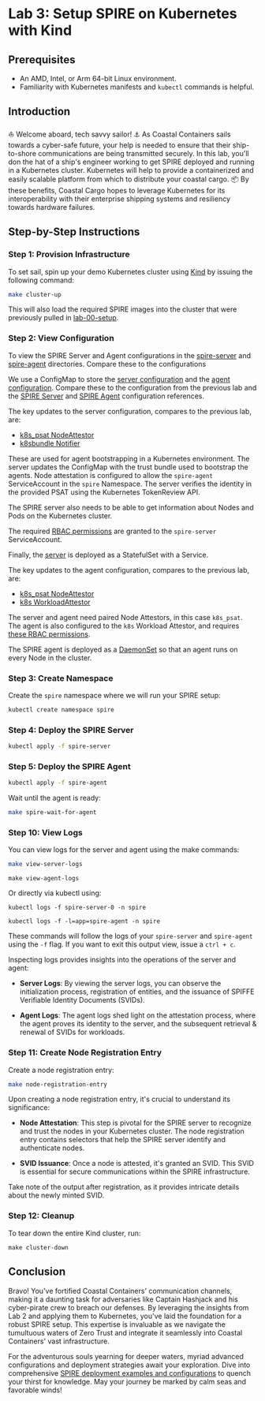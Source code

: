 # Lab 3: Setup SPIRE on Kubernetes with Kind

## Prerequisites

- An AMD, Intel, or Arm 64-bit Linux environment.
- Familiarity with Kubernetes manifests and `kubectl` commands is helpful.

## Introduction

⛵ Welcome aboard, tech savvy sailor! ⚓ As Coastal Containers sails towards a cyber-safe future, your help is needed
to ensure that their ship-to-shore communications are being transmitted securely. In this lab, you'll don the hat of a
ship's engineer working to get SPIRE deployed and running in a Kubernetes cluster. Kubernetes will help to provide a
containerized and easily scalable platform from which to distribute your coastal cargo. 📦 By these benefits, Coastal
Cargo hopes to leverage Kubernetes for its interoperability with their enterprise shipping systems and resiliency
towards hardware failures.

## Step-by-Step Instructions

### Step 1: Provision Infrastructure

To set sail, spin up your demo Kubernetes cluster using [Kind](https://kind.sigs.k8s.io/) by issuing the following
command:

```bash
make cluster-up
```

This will also load the required SPIRE images into the cluster that were previously pulled in 
[lab-00-setup](../lab-00-setup).

### Step 2: View  Configuration

To view the SPIRE Server and Agent configurations in the [spire-server](spire-server) and [spire-agent](spire-agent) 
directories. Compare these to the configurations

We use a ConfigMap to store the [server configuration](spire-server/config.yaml) and the 
[agent configuration](spire-agent/config.yaml). Compare these to the configuration from the previous lab and the
[SPIRE Server](https://spiffe.io/docs/latest/deploying/spire_server/) and
[SPIRE Agent](https://spiffe.io/docs/latest/deploying/spire_agent/) configuration references.

The key updates to the server configuration, compares to the previous lab, are:

- [k8s_psat NodeAttestor](https://github.com/spiffe/spire/blob/v1.9.0/doc/plugin_server_nodeattestor_k8s_psat.md)
- [k8sbundle Notifier](https://github.com/spiffe/spire/blob/v1.9.0/doc/plugin_server_notifier_k8sbundle.md)

These are used for agent bootstrapping in a Kubernetes environment. The server updates the ConfigMap with the trust 
bundle used to bootstrap the agents. Node attestation is configured to allow the `spire-agent` ServiceAccount in the 
`spire` Namespace. The server verifies the identity in the provided PSAT using the Kubernetes TokenReview API.

The SPIRE server also needs to be able to get information about Nodes and Pods on the Kubernetes cluster.

The required [RBAC permissions](spire-server/rbac.yaml) are granted to the `spire-server` ServiceAccount.

Finally, the [server](spire-server/server.yaml) is deployed as a StatefulSet with a Service.

The key updates to the agent configuration, compares to the previous lab, are:

- [k8s_psat NodeAttestor](https://github.com/spiffe/spire/blob/v1.9.0/doc/plugin_agent_nodeattestor_k8s_psat.md)
- [k8s WorkloadAttestor](https://github.com/spiffe/spire/blob/v1.9.0/doc/plugin_agent_workloadattestor_k8s.mdq)

The server and agent need paired Node Attestors, in this case `k8s_psat`. The agent is also configured to the `k8s`
Workload Attestor, and requires [these RBAC permissions](spire-agent/rbac.yaml).

The SPIRE agent is deployed as a [DaemonSet](spire-agent/agent.yaml) so that an agent runs on every Node in the cluster.

### Step 3: Create Namespace

Create the `spire` namespace where we will run your SPIRE setup:

```bash
kubectl create namespace spire
```

### Step 4: Deploy the SPIRE Server

```bash
kubectl apply -f spire-server
```

### Step 5: Deploy the SPIRE Agent

```bash
kubectl apply -f spire-agent
```

Wait until the agent is ready:

```bash
make spire-wait-for-agent
```

### Step 10: View Logs

You can view logs for the server and agent using the make commands:

```bash
make view-server-logs
```

```shell
make view-agent-logs
```

Or directly via kubectl using:

```shell
kubectl logs -f spire-server-0 -n spire
```

```shell
kubectl logs -f -l=app=spire-agent -n spire
```

These commands will follow the logs of your `spire-server` and `spire-agent` using the `-f` flag. If you want to exit
this output view, issue a `ctrl + c`.

Inspecting logs provides insights into the operations of the server and agent:

- **Server Logs**: By viewing the server logs, you can observe the initialization process, registration of entities,
and the issuance of SPIFFE Verifiable Identity Documents (SVIDs).

- **Agent Logs**: The agent logs shed light on the attestation process, where the agent proves its identity to the
server, and the subsequent retrieval & renewal of SVIDs for workloads.

### Step 11: Create Node Registration Entry

Create a node registration entry:

```bash
make node-registration-entry
```

Upon creating a node registration entry, it's crucial to understand its significance:

- **Node Attestation**: This step is pivotal for the SPIRE server to recognize and trust the nodes in your Kubernetes
cluster. The node registration entry contains selectors that help the SPIRE server identify and authenticate nodes.

- **SVID Issuance**: Once a node is attested, it's granted an SVID. This SVID is essential for secure communications
within the SPIRE infrastructure.

Take note of the output after registration, as it provides intricate details about the newly minted SVID.

### Step 12: Cleanup

To tear down the entire Kind cluster, run:

```shell
make cluster-down
```

## Conclusion

Bravo! You've fortified Coastal Containers' communication channels, making it a daunting task for adversaries like
Captain Hashjack and his cyber-pirate crew to breach our defenses. By leveraging the insights from Lab 2 and applying
them to Kubernetes, you've laid the foundation for a robust SPIRE setup. This expertise is invaluable as we navigate
the tumultuous waters of Zero Trust and integrate it seamlessly into Coastal Containers' vast infrastructure.

For the adventurous souls yearning for deeper waters, myriad advanced configurations and deployment strategies await
your exploration. Dive into comprehensive
[SPIRE deployment examples and configurations](https://github.com/spiffe/spire-examples) to quench your thirst for
knowledge. May your journey be marked by calm seas and favorable winds!
